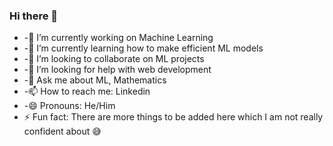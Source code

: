 ### Hi there 👋

<!--
**VivekSil/VivekSil** is a ✨ _special_ ✨ repository because its `README.md` (this file) appears on your GitHub profile.

Here are some ideas to get you started:
-->
- -🔭 I’m currently working on Machine Learning
- -🌱 I’m currently learning how to make efficient ML models
- -👯 I’m looking to collaborate on ML projects 
- -🤔 I’m looking for help with web development
- -💬 Ask me about ML, Mathematics
- -📫 How to reach me: Linkedin
- -😄 Pronouns: He/Him
- ⚡ Fun fact: There are more things to be added here which I am not really confident about :sweat_smile: 
